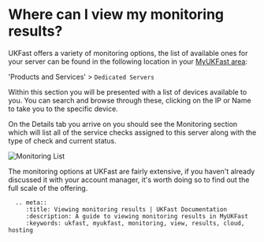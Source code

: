 # Where can I view my monitoring results?

UKFast offers a variety of monitoring options, the list of available ones for your server can be found in the following location in your [MyUKFast area](https://www.ukfast.co.uk/myukfast.html):

'Products and Services' > `Dedicated Servers`

Within this section you will be presented with a list of devices available to you. You can search and browse through these, clicking on the IP or Name to take you to the specific device.

On the Details tab you arrive on you should see the Monitoring section which will list all of the service checks assigned to this server along with the type of check and current status.

![Monitoring List](files/monitoring.png)

The monitoring options at UKFast are fairly extensive, if you haven't already discussed it with your account manager, it's worth doing so to find out the full scale of the offering.

```eval_rst
  .. meta::
     :title: Viewing monitoring results | UKFast Documentation
     :description: A guide to viewing monitoring results in MyUKFast
     :keywords: ukfast, myukfast, monitoring, view, results, cloud, hosting

